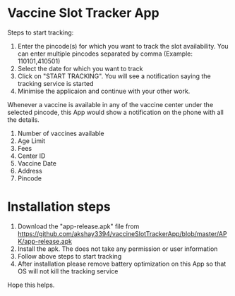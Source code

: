 # Vaccine Slot Tracker App

Steps to start tracking:
1. Enter the pincode(s) for which you want to track the slot availability. You can enter multiple pincodes separated by comma (Example: 110101,410501)
2. Select the date for which you want to track
3. Click on "START TRACKING". You will see a notification saying the tracking service is started
4. Minimise the applicaion and continue with your other work.

Whenever a vaccine is available in any of the vaccine center under the selected pincode, this App would show a notification on the phone with all the details.
1. Number of vaccines available
2. Age Limit
3. Fees
4. Center ID
5. Vaccine Date
6. Address
7. Pincode


# Installation steps
1. Download the "app-release.apk" file from https://github.com/akshay3394/vaccineSlotTrackerApp/blob/master/APK/app-release.apk
2. Install the apk. The does not take any permission or user information 
3. Follow above steps to start tracking
4. After installation please remove battery optimization on this App so that OS will not kill the tracking service 

Hope this helps. 
